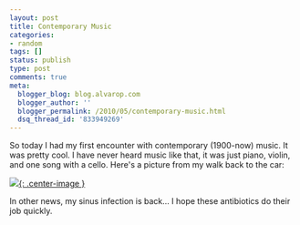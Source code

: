 ```yaml
---
layout: post
title: Contemporary Music
categories:
- random
tags: []
status: publish
type: post
comments: true
meta:
  blogger_blog: blog.alvarop.com
  blogger_author: ''
  blogger_permalink: /2010/05/contemporary-music.html
  dsq_thread_id: '833949269'
---
```

So today I had my first encounter with contemporary (1900-now) music. It was pretty cool. I have never heard music like that, it was just piano, violin, and one song with a cello. Here's a picture from my walk back to the car:

[![](http://1.bp.blogspot.com/_k2p8q4xyXYc/S-DWJevR3uI/AAAAAAAAAG0/kGV6kpgsVu0/s400/IMG_0659.JPG){: .center-image }](/images/blgr/IMG_0659.JPG)

In other news, my sinus infection is back... I hope these antibiotics do their job quickly.

